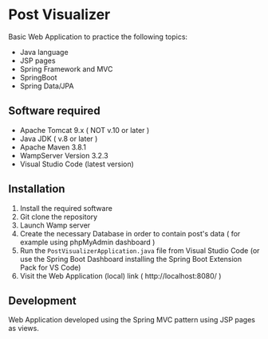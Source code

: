 # Post Visualizer
 Basic Web Application to practice the following topics: 
 - Java language
 - JSP pages
 - Spring Framework and MVC
 - SpringBoot
 - Spring Data/JPA

## Software required

- Apache Tomcat 9.x ( NOT v.10 or later )
- Java JDK ( v.8 or later )
- Apache Maven 3.8.1
- WampServer Version 3.2.3
- Visual Studio Code (latest version)

## Installation

1. Install the required software
2. Git clone the repository
3. Launch Wamp server
4. Create the necessary Database in order to contain post's data ( for example using phpMyAdmin dashboard )
5. Run the `PostVisualizerApplication.java` file from Visual Studio Code (or use the Spring Boot Dashboard installing the Spring Boot Extension Pack for VS Code)
6. Visit the Web Application (local) link ( http://localhost:8080/ )

## Development

Web Application developed using the Spring MVC pattern using JSP pages as views.
